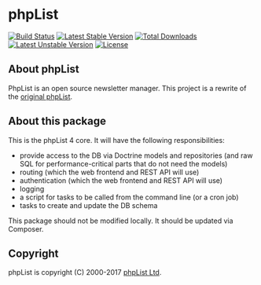 # phpList


[![Build Status](https://travis-ci.org/phpList/phpList.svg?branch=master)](https://travis-ci.org/phpList/phpList)
[![Latest Stable Version](https://poser.pugx.org/phplist/phplist4-core/v/stable.svg)](https://packagist.org/packages/phpList/phpList)
[![Total Downloads](https://poser.pugx.org/phplist/phplist4-core/downloads.svg)](https://packagist.org/packages/phpList/phpList)
[![Latest Unstable Version](https://poser.pugx.org/phplist/phplist4-core/v/unstable.svg)](https://packagist.org/packages/phpList/phpList)
[![License](https://poser.pugx.org/phplist/phplist4-core/license.svg)](https://packagist.org/packages/phpList/phpList)


## About phpList


PhpList is an open source newsletter manager. This project is a rewrite of the
[original phpList](https://github.com/phpList/phplist3).


## About this package

This is the phpList 4 core. It will have the following responsibilities:

* provide access to the DB via Doctrine models and repositories (and raw SQL
  for performance-critical parts that do not need the models)
* routing (which the web frontend and REST API will use)
* authentication (which the web frontend and REST API will use)
* logging
* a script for tasks to be called from the command line (or a cron job)
* tasks to create and update the DB schema

This package should not be modified locally. It should be updated via Composer.

## Copyright

phpList is copyright (C) 2000-2017 [phpList Ltd](http://www.phplist.com/).
